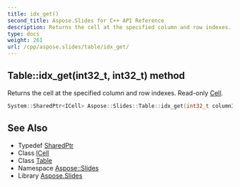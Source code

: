 ```yaml
---
title: idx_get()
second_title: Aspose.Slides for C++ API Reference
description: Returns the cell at the specified column and row indexes. Read-only Cell.
type: docs
weight: 261
url: /cpp/aspose.slides/table/idx_get/
---
```

## Table::idx_get(int32_t, int32_t) method


Returns the cell at the specified column and row indexes. Read-only [Cell](../../cell/).

```cpp
System::SharedPtr<ICell> Aspose::Slides::Table::idx_get(int32_t columnIndex, int32_t rowIndex) override
```

## See Also

* Typedef [SharedPtr](../../system/sharedptr/)
* Class [ICell](../icell/)
* Class [Table](./)
* Namespace [Aspose::Slides](../)
* Library [Aspose.Slides](../../)